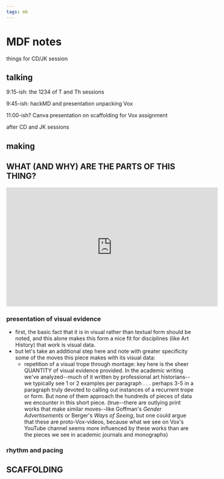 ```yaml
--- 
tags: mk
---
```


# MDF notes

things for CD/JK session

## talking

9:15-ish: the 1234 of T and Th sessions

9:45-ish: hackMD and presentation unpacking Vox

11:00-ish? Canva presentation on scaffolding for Vox assignment


after CD and JK sessions


## making

## WHAT (AND WHY) ARE THE PARTS OF THIS THING?

<iframe width="560" height="315" src="https://www.youtube.com/embed/_V10kWLh71U" title="YouTube video player" frameborder="0" allow="accelerometer; autoplay; clipboard-write; encrypted-media; gyroscope; picture-in-picture" allowfullscreen></iframe>

### presentation of visual evidence 

- first, the basic fact that it is in visual rather than textual form should be noted, and this alone makes this form a nice fit for disciplines (like Art History) that work is visual data.
- but let's take an additional step here and note with greater specificity some of the moves this piece makes with its visual data:
    - repetition of a visual trope through montage: key here is the sheer QUANTITY of visual evidence provided. In the academic writing we've analyzed--much of it written by professional art historians--we typically see 1 or 2 examples per paragraph . . . perhaps 3-5 in a paragraph truly devoted to calling out instances of a recurrent trope or form. But none of them approach the hundreds of pieces of data we encounter in this short piece. (true--there are outlying print works that make similar moves--like Goffman's _Gender Advertisements_ or Berger's _Ways of Seeing_, but one could argue that these are proto-Vox-videos, because what we see on Vox's YouTube channel seems more influenced by these works than are the pieces we see in academic journals and monographs)

### rhythm and pacing


## SCAFFOLDING
